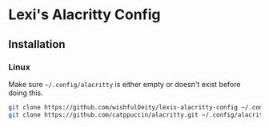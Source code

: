 # Lexi's Alacritty Config
## Installation
### Linux
Make sure `~/.config/alacritty` is either empty or doesn't exist before doing this.
```bash
git clone https://github.com/wishfulDeity/lexis-alacritty-config ~/.config/alacritty
git clone https://github.com/catppuccin/alacritty.git ~/.config/alacritty/themes/themes
```
